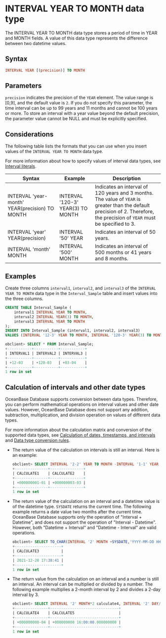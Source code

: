 # INTERVAL YEAR TO MONTH data type

The INTERVAL YEAR TO MONTH data type stores a period of time in YEAR and MONTH fields. A value of this data type represents the difference between two datetime values.

## Syntax

```sql
INTERVAL YEAR [(precision)] TO MONTH
```

## Parameters

`precision` indicates the precision of the `YEAR` element. The value range is \[0,9\], and the default value is `2`. If you do not specify this parameter, the time interval can be up to 99 years and 11 months and cannot be 100 years or more. To store an interval with a year value beyond the default precision, the parameter value cannot be NULL and must be explicitly specified.

## Considerations

The following table lists the formats that you can use when you insert values of the `INTERVAL YEAR TO MONTH` data type.

For more information about how to specify values of interval data types, see [Interval literals](../../300.literal-of-oracle-mode/500.interval-literal-of-oracle-mode.md).

| **Syntax** | **Example** | **Description** |
|------------------------------------------------|------------------------------------|--------------------------------------------------------------|
| INTERVAL 'year-month' YEAR(precision) TO MONTH | INTERVAL  '120-3' YEAR(3) TO MONTH | Indicates an interval of 120 years and 3 months. The value of `YEAR` is greater than the default precision of 2. Therefore, the precision of `YEAR` must be specified to 3.  |
| INTERVAL 'year' YEAR(precision) | INTERVAL '50' YEAR | Indicates an interval of 50 years.  |
| INTERVAL 'month' MONTH | INTERVAL '500' MONTH | Indicates an interval of 500 months or 41 years and 8 months.  |

## Examples

Create three columns `interval1`, `interval2`, and `interval3` of the `INTERVAL YEAR TO MONTH` data type in the `Interval_Sample` table and insert values into the three columns.

```sql
CREATE TABLE Interval_Sample (
    interval1 INTERVAL YEAR TO MONTH,
    interval2 INTERVAL YEAR(3) TO MONTH,
    interval3 INTERVAL YEAR TO MONTH
);
INSERT INTO Interval_Sample (interval1, interval2, interval3)
VALUES (INTERVAL '12-3' YEAR TO MONTH, INTERVAL '120-3' YEAR(3) TO MONTH, INTERVAL '40' MONTH);

obclient> SELECT * FROM Interval_Sample;
+-----------+-----------+-----------+
| INTERVAL1 | INTERVAL2 | INTERVAL3 |
+-----------+-----------+-----------+
| +12-03    | +120-03   | +03-04    |
+-----------+-----------+-----------+
1 row in set
```

## Calculation of intervals and other date types

OceanBase Database supports conversion between data types. Therefore, you can perform mathematical operations on interval values and other date values. However, OceanBase Database does not support any addition, subtraction, multiplication, and division operation on values of different data types.

For more information about the calculation matrix and conversion of the supported data types, see [Calculation of dates, timestamps, and intervals](../400.date-time-and-interval-data-types-of-oracle-mode/800.calculation-of-date-time-and-interval-of-oracle-mode.md) and [Data type conversion rules](../../200.data-type-comparison-rules-of-oracle-mode/600.data-type-conversion-of-oracle-mode.md).

* The return value of the calculation on intervals is still an interval. Here is an example:

   ```sql
   obclient> SELECT INTERVAL '2-2' YEAR TO MONTH -INTERVAL '1-1' YEAR  TO MONTH calculate1, INTERVAL '2-2' YEAR TO MONTH + INTERVAL '1-1' YEAR TO MONTH calculate2 FROM DUAL;
   +---------------+---------------+
   | CALCULATE1    | CALCULATE2    |
   +---------------+---------------+
   | +000000001-01 | +000000003-03 |
   +---------------+---------------+
   1 row in set
   ```

* The return value of the calculation on an interval and a datetime value is of the datetime type. `SYSDATE` returns the current time. The following example returns a date value two months after the current time. OceanBase Database supports only the operation of "Interval + Datetime", and does not support the operation of "Interval - Datetime". However, both "Datetime + Interval" and "Datetime - Interval" are valid operations.

   ```sql
   obclient> SELECT TO_CHAR(INTERVAL '2' MONTH +SYSDATE,'YYYY-MM-DD HH24:MI:SS') calculate3 FROM DUAL;
   +---------------------+
   | CALCULATE3          |
   +---------------------+
   | 2021-12-28 17:38:41 |
   +---------------------+
   1 row in set
   ```

* The return value from the calculation on an interval and a number is still an interval. An interval can be multiplied or divided by a number. The following example multiplies a 2-month interval by 2 and divides a 2-day interval by 3.

   ```sql
   obclient> SELECT INTERVAL '2' MONTH*2 calculate4, INTERVAL '2' DAY/3 calculate5 FROM DUAL;
   +---------------+-------------------------------+
   | CALCULATE4    | CALCULATE5                    |
   +---------------+-------------------------------+
   | +000000000-04 | +000000000 16:00:00.000000000 |
   +---------------+-------------------------------+
   1 row in set
   ```
